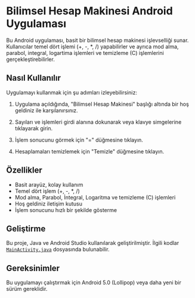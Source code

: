 # Bilimsel Hesap Makinesi Android Uygulaması

Bu Android uygulaması, basit bir bilimsel hesap makinesi işlevselliği sunar. Kullanıcılar temel dört işlemi (+, -, *, /) yapabilirler ve ayrıca mod alma, parabol, integral, logartima işlemleri ve temizleme (C) işlemlerini gerçekleştirebilirler.

## Nasıl Kullanılır

Uygulamayı kullanmak için şu adımları izleyebilirsiniz:

1. Uygulama açıldığında, "Bilimsel Hesap Makinesi" başlığı altında bir hoş geldiniz ile karşılanırsınız.

2. Sayıları ve işlemleri girdi alanına dokunarak veya klavye simgelerine tıklayarak girin.

3. İşlem sonucunu görmek için "=" düğmesine tıklayın.

4. Hesaplamaları temizlemek için "Temizle" düğmesine tıklayın.

## Özellikler

- Basit arayüz, kolay kullanım
- Temel dört işlem (+, -, *, /)
- Mod alma, Parabol, İntegral, Logaritma ve temizleme (C) işlemleri
- Hoş geldiniz iletişim kutusu
- İşlem sonucunu hızlı bir şekilde gösterme

## Geliştirme

Bu proje, Java ve Android Studio kullanılarak geliştirilmiştir. İlgili kodlar [`MainActivity.java`](https://github.com/kadircangeyik/BilimselHesapMakinesi-Androidstd/blob/main/app/src/main/java/com/example/bilimselhesapmakinesiandroidstd/MainActivity.java) dosyasında bulunabilir.

## Gereksinimler

Bu uygulamayı çalıştırmak için Android 5.0 (Lollipop) veya daha yeni bir sürüm gereklidir.


